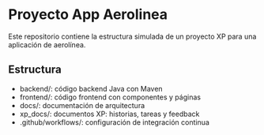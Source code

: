 # Proyecto App Aerolinea

Este repositorio contiene la estructura simulada de un proyecto XP para una aplicación de aerolínea.

## Estructura

- backend/: código backend Java con Maven
- frontend/: código frontend con componentes y páginas
- docs/: documentación de arquitectura
- xp_docs/: documentos XP: historias, tareas y feedback
- .github/workflows/: configuración de integración continua


